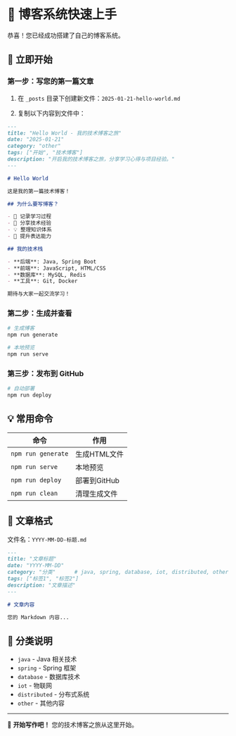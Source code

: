 # 🚀 博客系统快速上手

恭喜！您已经成功搭建了自己的博客系统。

## 🎯 立即开始

### 第一步：写您的第一篇文章

1. 在 `_posts` 目录下创建新文件：`2025-01-21-hello-world.md`

2. 复制以下内容到文件中：

```markdown
---
title: "Hello World - 我的技术博客之旅"
date: "2025-01-21"
category: "other"
tags: ["开始", "技术博客"]
description: "开启我的技术博客之旅，分享学习心得与项目经验。"
---

# Hello World

这是我的第一篇技术博客！

## 为什么要写博客？

- 📝 记录学习过程
- 🤝 分享技术经验  
- 💡 整理知识体系
- 🎯 提升表达能力

## 我的技术栈

- **后端**: Java, Spring Boot
- **前端**: JavaScript, HTML/CSS
- **数据库**: MySQL, Redis
- **工具**: Git, Docker

期待与大家一起交流学习！
```

### 第二步：生成并查看

```bash
# 生成博客
npm run generate

# 本地预览
npm run serve
```

### 第三步：发布到 GitHub

```bash
# 自动部署
npm run deploy
```

## 💡 常用命令

| 命令 | 作用 |
|-----|-----|
| `npm run generate` | 生成HTML文件 |
| `npm run serve` | 本地预览 |
| `npm run deploy` | 部署到GitHub |
| `npm run clean` | 清理生成文件 |

## 📝 文章格式

文件名：`YYYY-MM-DD-标题.md`

```markdown
---
title: "文章标题"
date: "YYYY-MM-DD" 
category: "分类"      # java, spring, database, iot, distributed, other
tags: ["标签1", "标签2"]
description: "文章描述"
---

# 文章内容

您的 Markdown 内容...
```

## 🎨 分类说明

- `java` - Java 相关技术
- `spring` - Spring 框架
- `database` - 数据库技术
- `iot` - 物联网
- `distributed` - 分布式系统
- `other` - 其他内容

---

🎉 **开始写作吧！** 您的技术博客之旅从这里开始。 